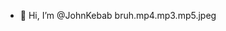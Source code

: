 - 👋 Hi, I’m @JohnKebab
bruh.mp4.mp3.mp5.jpeg

<!---
JohnKebab/JohnKebab is a ✨ special ✨ repository because its `README.md` (this file) appears on your GitHub profile.
You can click the Preview link to take a look at your changes.
--->
